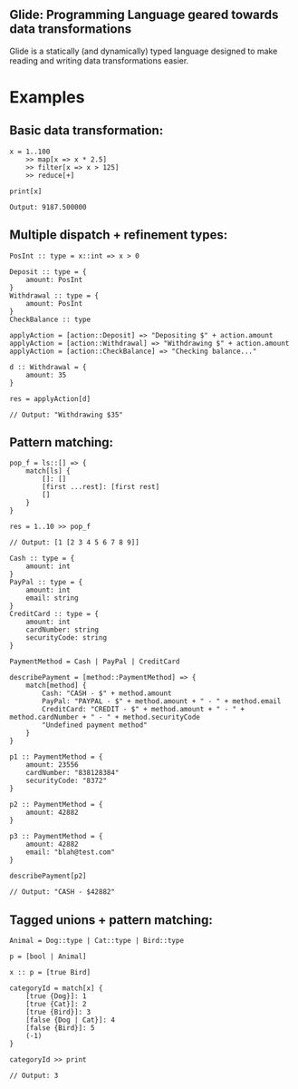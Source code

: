 ## Glide: Programming Language geared towards data transformations

Glide is a statically (and dynamically) typed language designed to make reading and writing data transformations easier.

# Examples

## Basic data transformation:
```
x = 1..100 
	>> map[x => x * 2.5]
	>> filter[x => x > 125]
	>> reduce[+]

print[x]

Output: 9187.500000
```

## Multiple dispatch + refinement types:
```
PosInt :: type = x::int => x > 0

Deposit :: type = {
    amount: PosInt
}
Withdrawal :: type = {
    amount: PosInt
}
CheckBalance :: type

applyAction = [action::Deposit] => "Depositing $" + action.amount
applyAction = [action::Withdrawal] => "Withdrawing $" + action.amount
applyAction = [action::CheckBalance] => "Checking balance..."

d :: Withdrawal = {
    amount: 35
}

res = applyAction[d]

// Output: "Withdrawing $35"
```

## Pattern matching:
```
pop_f = ls::[] => {
    match[ls] {
        []: []
        [first ...rest]: [first rest]
        []
    }
}

res = 1..10 >> pop_f

// Output: [1 [2 3 4 5 6 7 8 9]]
```

```
Cash :: type = {
    amount: int
}
PayPal :: type = {
    amount: int
    email: string
}
CreditCard :: type = {
    amount: int
    cardNumber: string
    securityCode: string
}

PaymentMethod = Cash | PayPal | CreditCard

describePayment = [method::PaymentMethod] => {
    match[method] {
        Cash: "CASH - $" + method.amount
        PayPal: "PAYPAL - $" + method.amount + " - " + method.email
        CreditCard: "CREDIT - $" + method.amount + " - " + method.cardNumber + " - " + method.securityCode
        "Undefined payment method"
    }
}

p1 :: PaymentMethod = {
    amount: 23556
    cardNumber: "838128384"
    securityCode: "8372"
}

p2 :: PaymentMethod = {
    amount: 42882
}

p3 :: PaymentMethod = {
    amount: 42882
    email: "blah@test.com"
}

describePayment[p2]

// Output: "CASH - $42882"
```

## Tagged unions + pattern matching:
```
Animal = Dog::type | Cat::type | Bird::type

p = [bool | Animal]

x :: p = [true Bird]

categoryId = match[x] {
    [true {Dog}]: 1
    [true {Cat}]: 2
    [true {Bird}]: 3
    [false {Dog | Cat}]: 4
    [false {Bird}]: 5
    (-1)
}

categoryId >> print

// Output: 3
```
